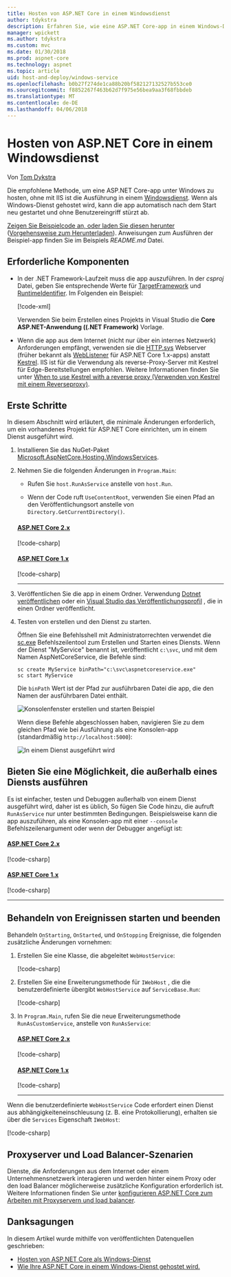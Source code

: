 ```yaml
---
title: Hosten von ASP.NET Core in einem Windowsdienst
author: tdykstra
description: Erfahren Sie, wie eine ASP.NET Core-app in einem Windows-Dienst zu hosten.
manager: wpickett
ms.author: tdykstra
ms.custom: mvc
ms.date: 01/30/2018
ms.prod: aspnet-core
ms.technology: aspnet
ms.topic: article
uid: host-and-deploy/windows-service
ms.openlocfilehash: b0b27f274de1ca88b20bf582127132527b553ce0
ms.sourcegitcommit: f8852267f463b62d7f975e56bea9aa3f68fbbdeb
ms.translationtype: MT
ms.contentlocale: de-DE
ms.lasthandoff: 04/06/2018
---
```

# <a name="host-aspnet-core-in-a-windows-service"></a>Hosten von ASP.NET Core in einem Windowsdienst

Von [Tom Dykstra](https://github.com/tdykstra)

Die empfohlene Methode, um eine ASP.NET Core-app unter Windows zu hosten, ohne mit IIS ist die Ausführung in einem [Windowsdienst](/dotnet/framework/windows-services/introduction-to-windows-service-applications). Wenn als Windows-Dienst gehostet wird, kann die app automatisch nach dem Start neu gestartet und ohne Benutzereingriff stürzt ab.

[Zeigen Sie Beispielcode an, oder laden Sie diesen herunter](https://github.com/aspnet/Docs/tree/master/aspnetcore/host-and-deploy/windows-service/sample) ([Vorgehensweise zum Herunterladen](xref:tutorials/index#how-to-download-a-sample)). Anweisungen zum Ausführen der Beispiel-app finden Sie im Beispiels *README.md* Datei.

## <a name="prerequisites"></a>Erforderliche Komponenten

* In der .NET Framework-Laufzeit muss die app auszuführen. In der *csproj* Datei, geben Sie entsprechende Werte für [TargetFramework](/nuget/schema/target-frameworks) und [RuntimeIdentifier](/dotnet/articles/core/rid-catalog). Im Folgenden ein Beispiel:

  [!code-xml[](windows-service/sample/AspNetCoreService.csproj?range=3-6)]

  Verwenden Sie beim Erstellen eines Projekts in Visual Studio die **Core ASP.NET-Anwendung ((.NET Framework)** Vorlage.

* Wenn die app aus dem Internet (nicht nur über ein internes Netzwerk) Anforderungen empfängt, verwenden sie die [HTTP.sys](xref:fundamentals/servers/httpsys) Webserver (früher bekannt als [WebListener](xref:fundamentals/servers/weblistener) für ASP.NET Core 1.x-apps) anstatt [Kestrel](xref:fundamentals/servers/kestrel). IIS ist für die Verwendung als reverse-Proxy-Server mit Kestrel für Edge-Bereitstellungen empfohlen. Weitere Informationen finden Sie unter [When to use Kestrel with a reverse proxy (Verwenden von Kestrel mit einem Reverseproxy)](xref:fundamentals/servers/kestrel#when-to-use-kestrel-with-a-reverse-proxy).

## <a name="get-started"></a>Erste Schritte

In diesem Abschnitt wird erläutert, die minimale Änderungen erforderlich, um ein vorhandenes Projekt für ASP.NET Core einrichten, um in einem Dienst ausgeführt wird.

1. Installieren Sie das NuGet-Paket [Microsoft.AspNetCore.Hosting.WindowsServices](https://www.nuget.org/packages/Microsoft.AspNetCore.Hosting.WindowsServices/).

2. Nehmen Sie die folgenden Änderungen in `Program.Main`:

   * Rufen Sie `host.RunAsService` anstelle von `host.Run`.

   * Wenn der Code ruft `UseContentRoot`, verwenden Sie einen Pfad an den Veröffentlichungsort anstelle von `Directory.GetCurrentDirectory()`.

   #### <a name="aspnet-core-2xtabaspnetcore2x"></a>[ASP.NET Core 2.x](#tab/aspnetcore2x/)
   [!code-csharp[](windows-service/sample/Program.cs?name=ServiceOnly&highlight=3-4,7,12)]

   #### <a name="aspnet-core-1xtabaspnetcore1x"></a>[ASP.NET Core 1.x](#tab/aspnetcore1x/)
   [!code-csharp[](windows-service/sample_snapshot/Program.cs?name=ServiceOnly&highlight=3-4,8,14)]

   * * *

3. Veröffentlichen Sie die app in einem Ordner. Verwendung [Dotnet veröffentlichen](/dotnet/articles/core/tools/dotnet-publish) oder ein [Visual Studio das Veröffentlichungsprofil](xref:host-and-deploy/visual-studio-publish-profiles) , die in einen Ordner veröffentlicht.

4. Testen von erstellen und den Dienst zu starten.

   Öffnen Sie eine Befehlsshell mit Administratorrechten verwendet die [sc.exe](https://technet.microsoft.com/library/bb490995) Befehlszeilentool zum Erstellen und Starten eines Diensts. Wenn der Dienst "MyService" benannt ist, veröffentlicht `c:\svc`, und mit dem Namen AspNetCoreService, die Befehle sind:

   ```console
   sc create MyService binPath="c:\svc\aspnetcoreservice.exe"
   sc start MyService
   ```

   Die `binPath` Wert ist der Pfad zur ausführbaren Datei die app, die den Namen der ausführbaren Datei enthält.

   ![Konsolenfenster erstellen und starten Beispiel](windows-service/_static/create-start.png)

   Wenn diese Befehle abgeschlossen haben, navigieren Sie zu dem gleichen Pfad wie bei Ausführung als eine Konsolen-app (standardmäßig `http://localhost:5000`):

   ![In einem Dienst ausgeführt wird](windows-service/_static/running-in-service.png)

## <a name="provide-a-way-to-run-outside-of-a-service"></a>Bieten Sie eine Möglichkeit, die außerhalb eines Diensts ausführen

Es ist einfacher, testen und Debuggen außerhalb von einem Dienst ausgeführt wird, daher ist es üblich, So fügen Sie Code hinzu, die aufruft `RunAsService` nur unter bestimmten Bedingungen. Beispielsweise kann die app auszuführen, als eine Konsolen-app mit einer `--console` Befehlszeilenargument oder wenn der Debugger angefügt ist:

#### <a name="aspnet-core-2xtabaspnetcore2x"></a>[ASP.NET Core 2.x](#tab/aspnetcore2x/)
[!code-csharp[](windows-service/sample/Program.cs?name=ServiceOrConsole)]

#### <a name="aspnet-core-1xtabaspnetcore1x"></a>[ASP.NET Core 1.x](#tab/aspnetcore1x/)
[!code-csharp[](windows-service/sample_snapshot/Program.cs?name=ServiceOrConsole)]

* * *
## <a name="handle-stopping-and-starting-events"></a>Behandeln von Ereignissen starten und beenden

Behandeln `OnStarting`, `OnStarted`, und `OnStopping` Ereignisse, die folgenden zusätzliche Änderungen vornehmen:

1. Erstellen Sie eine Klasse, die abgeleitet `WebHostService`:

   [!code-csharp[](windows-service/sample/CustomWebHostService.cs?name=NoLogging)]

2. Erstellen Sie eine Erweiterungsmethode für `IWebHost` , die die benutzerdefinierte übergibt `WebHostService` auf `ServiceBase.Run`:

   [!code-csharp[](windows-service/sample/WebHostServiceExtensions.cs?name=ExtensionsClass)]

3. In `Program.Main`, rufen Sie die neue Erweiterungsmethode `RunAsCustomService`, anstelle von `RunAsService`:

   #### <a name="aspnet-core-2xtabaspnetcore2x"></a>[ASP.NET Core 2.x](#tab/aspnetcore2x/)
   [!code-csharp[](windows-service/sample/Program.cs?name=HandleStopStart&highlight=24)]

   #### <a name="aspnet-core-1xtabaspnetcore1x"></a>[ASP.NET Core 1.x](#tab/aspnetcore1x/)
   [!code-csharp[](windows-service/sample_snapshot/Program.cs?name=HandleStopStart&highlight=26)]

   * * *
Wenn die benutzerdefinierte `WebHostService` Code erfordert einen Dienst aus abhängigkeiteneinschleusung (z. B. eine Protokollierung), erhalten sie über die `Services` Eigenschaft `IWebHost`:

[!code-csharp[](windows-service/sample/CustomWebHostService.cs?name=Logging&highlight=7)]

## <a name="proxy-server-and-load-balancer-scenarios"></a>Proxyserver und Load Balancer-Szenarien

Dienste, die Anforderungen aus dem Internet oder einem Unternehmensnetzwerk interagieren und werden hinter einem Proxy oder den load Balancer möglicherweise zusätzliche Konfiguration erforderlich ist. Weitere Informationen finden Sie unter [konfigurieren ASP.NET Core zum Arbeiten mit Proxyservern und load balancer](xref:host-and-deploy/proxy-load-balancer).

## <a name="acknowledgments"></a>Danksagungen

In diesem Artikel wurde mithilfe von veröffentlichten Datenquellen geschrieben:

* [Hosten von ASP.NET Core als Windows-Dienst](https://stackoverflow.com/questions/37346383/hosting-asp-net-core-as-windows-service/37464074)
* [Wie Ihre ASP.NET Core in einem Windows-Dienst gehostet wird.](https://dotnetthoughts.net/how-to-host-your-aspnet-core-in-a-windows-service/)
